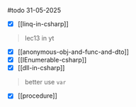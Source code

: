 #todo 
31-05-2025
- [x] [[linq-in-csharp]]
> lec13 in yt



- [x] [[anonymous-obj-and-func-and-dto]]
- [x] [[IEnumerable-csharp]]
- [x] [[dll-in-csharp]]

> better use `var`

- [x] [[procedure]]